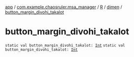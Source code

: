 [app](../../../index.md) / [com.example.chaosruler.msa_manager](../../index.md) / [R](../index.md) / [dimen](index.md) / [button_margin_divohi_takalot](.)

# button_margin_divohi_takalot

`static val button_margin_divohi_takalot: `[`Int`](https://kotlinlang.org/api/latest/jvm/stdlib/kotlin/-int/index.html)
`static val button_margin_divohi_takalot: `[`Int`](https://kotlinlang.org/api/latest/jvm/stdlib/kotlin/-int/index.html)